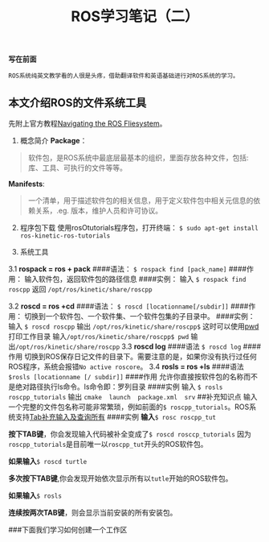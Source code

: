 ﻿---
layout: post
title: ROS学习笔记（二）
key: 20171228
tags: 学习 ROS  新手 ROS系统文件工具
---

**写在前面**

    ROS系统纯英文教学看的人很是头疼，借助翻译软件和英语基础进行对ROS系统的学习。
本文介绍ROS的文件系统工具
-----------------
先附上官方教程[Navigating the ROS Fliesystem][1]。

 1. 概念简介
 **Package**：
>软件包，是ROS系统中最底层最基本的组织，里面存放各种文件，包括:库、工具、可执行的文件等等。

 **Manifests**: 
 >一个清单，用于描述软件包的相关信息，用于定义软件包中相关元信息的依赖关系，.eg.   版本，维护人员和许可协议。 
 2. 程序包下载
使用rosOtutorials程序包，打开终端：
`$ sudo apt-get install ros-kinetic-ros-tutorials`

 3. 系统工具

3.1 **rospack = ros + pack**
####语法：
`$ rospack find [pack_name]`
####作用：
输入软件包，返回软件包的路径信息
####实例：
输入
`$ rospack find roscpp`
返回
`/opt/ros/kinetic/share/roscpp`

3.2 **roscd = ros +cd**
####语法：
`$ roscd [locationname[/subdir]]`
####作用：
切换到一个软件包、一个软件集、一个软件包集的子目录中。
####实例：
输入
`$ roscd roscpp`
输出
`/opt/ros/kinetic/share/roscpp$`
这时可以使用[pwd][2]打印工作目录
输入`/opt/ros/kinetic/share/roscpp$ pwd`
输出`/opt/ros/kinetic/share/roscpp`
3.3 **roscd log**
####语法
`$ roscd log`
####作用
切换到ROS保存日记文件的目录下。需要注意的是，如果你没有执行过任何ROS程序，系统会报错`No active roscore`。
3.4 **rosls = ros +ls**
####语法
`$rosls [locationname [/ subdir]]`
####作用
允许你直接按软件包的名称而不是绝对路径执行ls命令。ls命令即：罗列目录
####实例
输入
`$ rosls roscpp_tutorials`
输出
`cmake  launch  package.xml  srv`
##补充知识点
输入一个完整的文件包名称可能非常繁琐，例如前面的`$ roscpp_tutorials`。ROS系统支持[Tab补充输入及查询所有][3]
####实例
**输入**`$ rosc roscpp_tut`

**按下TAB键**，你会发现输入代码被补全变成了`$ roscd rosccp_tutorials`
因为`roscpp_tutorials`是目前唯一以`roscpp_tut`开头的ROS软件包。

**如果输入**`$ roscd turtle`

**多次按下TAB键**,你会发现开始依次显示所有以`tutle`开始的ROS软件包。

**如果输入**`$ rosls`

**连续按两次TAB键**，则会显示当前安装的所有安装包。

###下面我们学习如何创建一个工作区
 


  [1]: http://wiki.ros.org/ROS/Tutorials/NavigatingTheFilesystem
  [2]: http://ss64.com/bash/pwd.html
  [3]: http://en.wikipedia.org/wiki/Command_line_completion